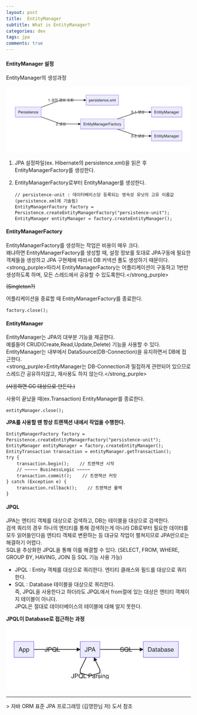```yaml
---
layout: post
title:  EntityManager
subtitle: What is EntityManager?
categories: dev
tags: jpa
comments: true
---
```


#### EntityManager 설정

EntityManager의 생성과정

![Alt text](/assets/img/dev/jpa/EntityManager.png)

1.  JPA 설정파일(ex. Hibernate의 persistence.xml)을 읽은 후 EntityManagerFactory를 생성한다.
2.  EntityManagerFactory로부터 EntityManager를 생성한다.
    
    ```
    // persistence-unit : 데이터베이스당 등록되는 영속성 유닛의 고유 이름값 (persistence.xml에 기술됨)
    EntityManagerFactory factory = Persistence.createEntityManagerFactory("persistence-unit");
    EntityManager entityManager = factory.createEntityManager();
    ```
    

#### EntityManagerFactory

EntityManagerFactory를 생성하는 작업은 비용이 매우 크다.  
왜냐하면 EntityManagerFactory를 생성할 때, 설정 정보를 토대로 JPA구동에 필요한 객체들을 생성하고 JPA 구현체에 따라서 DB 커넥션 풀도 생성하기 때문이다.  
<strong_purple>따라서 EntityManagerFactory는 어플리케이션이 구동하고 1번만 생성하도록 하며, 모든 스레드에서 공유할 수 있도록한다.</strong_purple>

~~(Singleton?)~~


어플리케이션을 종료할 때 EntityManagerFactory를 종료한다.

```
factory.close();
```

#### EntityManager

EntityManager는 JPA의 대부분 기능을 제공한다.  
예를들어 CRUD(Create,Read,Update,Delete) 기능을 사용할 수 있다.  
EntityManager는 내부에서 DataSource(DB-Connection)을 유지하면서 DB에 접근한다.  
<strong_purple>EntityManager는 DB-Connection과 밀접하게 관련되어 있으므로 스레드간 공유하지않고, 재사용도 하지 않는다.</strong_purple>

~~(사용하면 GC 대상으로 만든다.)~~


사용이 끝났을 때(ex.Transaction) EntityManager를 종료한다.

```
entityManager.close();
```

**JPA를 사용할 땐 항상 트랜잭션 내에서 작업을 수행한다.**

```
EntityManagerFactory factory = Persistence.createEntityManagerFactory("persistence-unit");
EntityManager entityManager = factory.createEntityManager();
EntityTransaction transaction = entityManager.getTransaction();
try {
    transaction.begin();    // 트랜잭션 시작
    // ~~~~~ BusinessLogic ~~~~~
    transaction.commit();    // 트랜잭션 커밋
} catch (Exception e) {
    transaction.rollback();    // 트랜잭션 롤백
}
```

#### JPQL

JPA는 엔티티 객체를 대상으로 검색하고, DB는 테이블을 대상으로 검색한다.  
검색 쿼리의 경우 하나의 엔티티를 통해 검색하는게 아니라 DB로부터 필요한 데이터를 모두 읽어들인다음 엔티티 객체로 변환하는 등 대규모 작업이 펼쳐지므로 JPA만으로는 해결하기 어렵다.  
SQL을 추상화한 JPQL을 통해 이를 해결할 수 있다. (SELECT, FROM, WHERE, GROUP BY, HAVING, JOIN 등 SQL 기능 사용 가능)

-   JPQL : Entity 객체를 대상으로 쿼리한다. 엔티티 클래스와 필드를 대상으로 쿼리한다.
-   SQL : Database 테이블을 대상으로 쿼리한다.  
    즉, JPQL을 사용한다고 하더라도 JPQL에서 from절에 있는 대상은 엔티티 객체이지 테이블이 아니다.  
    JPQL은 절대로 데이터베이스의 테이블에 대해 알지 못한다.

**JPQL이 Database로 접근하는 과정**

![Alt text](/assets/img/dev/jpa/jpql_jpa_sql.png)

<hr>
> 자바 ORM 표준 JPA 프로그래밍 (김영한님 저) 도서 참조
